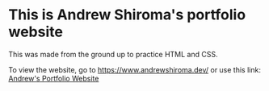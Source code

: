 # This is Andrew Shiroma's portfolio website

This was made from the ground up to practice HTML and CSS.

To view the website, go to https://www.andrewshiroma.dev/ or use this link: [Andrew's Portfolio Website](https://www.andrewshiroma.dev/)
